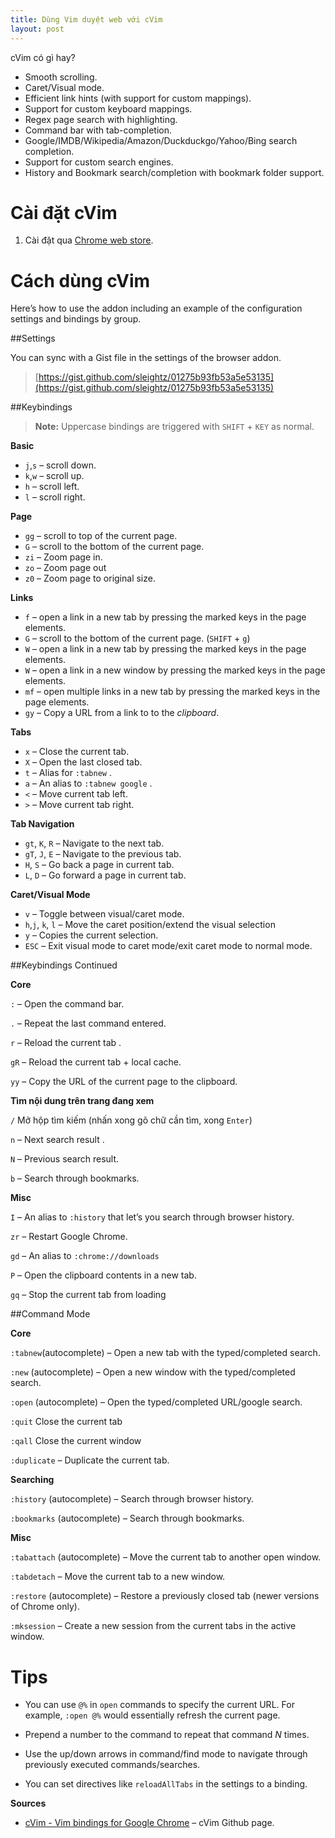 ```yaml
---
title: Dùng Vim duyệt web với cVim
layout: post
---
```


cVim có gì hay?

*   Smooth scrolling.
*   Caret/Visual mode.
*   Efficient link hints (with support for custom mappings).
*   Support for custom keyboard mappings.
*   Regex page search with highlighting.
*   Command bar with tab-completion.
*   Google/IMDB/Wikipedia/Amazon/Duckduckgo/Yahoo/Bing search completion.
*   Support for custom search engines.
*   History and Bookmark search/completion with bookmark folder support.

# Cài đặt cVim

1.  Cài đặt qua [Chrome web store](https://chrome.google.com/webstore/detail/cvim/ihlenndgcmojhcghmfjfneahoeklbjjh).

# Cách dùng cVim

Here’s how to use the addon including an example of the configuration settings and bindings by group.

##Settings

You can sync with a Gist file in the settings of the browser addon.

> [https://gist.github.com/sleightz/01275b93fb53a5e53135](https://gist.github.com/sleightz/01275b93fb53a5e53135)

##Keybindings

> **Note:** Uppercase bindings are triggered with `SHIFT` + `KEY` as normal.

**Basic**

*   `j`,`s` – scroll down.
*   `k`,`w` – scroll up.
*   `h` – scroll left.
*   `l` – scroll right.

**Page**

*   `gg` – scroll to top of the current page.
*   `G` – scroll to the bottom of the current page.
*   `zi` – Zoom page in.
*   `zo` – Zoom page out
*   `z0` – Zoom page to original size.

**Links**

*   `f` – open a link in a new tab by pressing the marked keys in the page elements.
*   `G` – scroll to the bottom of the current page. (`SHIFT` + `g`)
*   `W` – open a link in a new tab by pressing the marked keys in the page elements.
*   `W` – open a link in a new window by pressing the marked keys in the page elements.
*   `mf` – open multiple links in a new tab by pressing the marked keys in the page elements.
*   `gy` – Copy a URL from a link to to the _clipboard_.

**Tabs**

*   `x` – Close the current tab.
*   `X` – Open the last closed tab.
*   `t` – Alias for `:tabnew` .
*   `a` – An alias to `:tabnew google` .
*   `<` – Move current tab left.
*   `>` – Move current tab right.

**Tab Navigation**

*   `gt`, `K`, `R` – Navigate to the next tab.
*   `gT`, `J`, `E` – Navigate to the previous tab.
*   `H`, `S` – Go back a page in current tab.
*   `L`, `D` – Go forward a page in current tab.

**Caret/Visual Mode**

*   `v` – Toggle between visual/caret mode.
*   `h`,`j`, `k`, `l` – Move the caret position/extend the visual selection
*   `y` – Copies the current selection.
*   `ESC` – Exit visual mode to caret mode/exit caret mode to normal mode.

##Keybindings Continued

**Core**

`:` – Open the command bar.

`.` – Repeat the last command entered.

`r` – Reload the current tab .

`gR` – Reload the current tab + local cache.

`yy` – Copy the URL of the current page to the clipboard.

**Tìm nội dung trên trang đang xem**

`/` Mở hộp tìm kiếm (nhấn xong gõ chữ cần tìm, xong `Enter`)

`n` – Next search result .

`N` – Previous search result.

`b` – Search through bookmarks.

**Misc**

`I` – An alias to `:history` that let’s you search through browser history.

`zr` – Restart Google Chrome.

`gd` – An alias to `:chrome://downloads`

`P` – Open the clipboard contents in a new tab.

`gq` – Stop the current tab from loading

##Command Mode

**Core**

`:tabnew`(autocomplete) – Open a new tab with the typed/completed search.

`:new` (autocomplete) – Open a new window with the typed/completed search.

`:open` (autocomplete) – Open the typed/completed URL/google search.

`:quit` Close the current tab

`:qall` Close the current window

`:duplicate` – Duplicate the current tab.

**Searching**

`:history` (autocomplete) – Search through browser history.

`:bookmarks` (autocomplete) – Search through bookmarks.

**Misc**

`:tabattach` (autocomplete) – Move the current tab to another open window.

`:tabdetach` – Move the current tab to a new window.

`:restore` (autocomplete) – Restore a previously closed tab (newer versions of Chrome only).

`:mksession` – Create a new session from the current tabs in the active window.

# Tips

*   You can use `@%` in `open` commands to specify the current URL. For example, `:open @%` would essentially refresh the current page.

*   Prepend a number to the command to repeat that command _N_ times.

*   Use the up/down arrows in command/find mode to navigate through previously
    executed commands/searches.

*   You can set directives like `reloadAllTabs` in the settings to a binding.

**Sources**

*   [cVim - Vim bindings for Google Chrome](https://github.com/1995eaton/chromium-vim) – cVim Github page.

<div id='discourse-comments'></div>

<script type="text/javascript">
  DiscourseEmbed = { discourseUrl: 'http://vntrends.com/',
                     discourseEmbedUrl: 'http://www.ytecongcong.com/2017/09/cvim-for-chrome/' };

  (function() {
    var d = document.createElement('script'); d.type = 'text/javascript'; d.async = true;
    d.src = DiscourseEmbed.discourseUrl + 'javascripts/embed.js';
    (document.getElementsByTagName('head')[0] || document.getElementsByTagName('body')[0]).appendChild(d);
  })();
</script>
